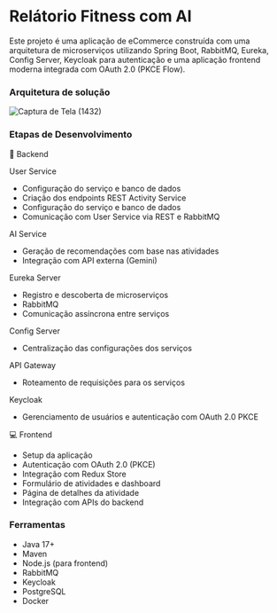 # Relátorio Fitness com AI
Este projeto é uma aplicação de eCommerce construída com uma arquitetura de microserviços utilizando Spring Boot, RabbitMQ, Eureka, Config Server, Keycloak para autenticação e uma aplicação frontend moderna integrada com OAuth 2.0 (PKCE Flow).
### Arquitetura de solução
![Captura de Tela (1432)](https://github.com/user-attachments/assets/ef6e3c57-5b6b-4fa5-89aa-e3f994036a5e)
###  Etapas de Desenvolvimento
🔧 Backend

User Service
* Configuração do serviço e banco de dados
* Criação dos endpoints REST
Activity Service
* Configuração do serviço e banco de dados
* Comunicação com User Service via REST e RabbitMQ

AI Service
* Geração de recomendações com base nas atividades
* Integração com API externa (Gemini)

Eureka Server
* Registro e descoberta de microserviços
* RabbitMQ
* Comunicação assíncrona entre serviços

Config Server
* Centralização das configurações dos serviços

API Gateway
* Roteamento de requisições para os serviços

Keycloak

* Gerenciamento de usuários e autenticação com OAuth 2.0 PKCE

💻 Frontend

* Setup da aplicação
* Autenticação com OAuth 2.0 (PKCE)
* Integração com Redux Store
* Formulário de atividades e dashboard
* Página de detalhes da atividade
* Integração com APIs do backend

### Ferramentas 
* Java 17+
* Maven 
* Node.js (para frontend)
* RabbitMQ
* Keycloak
* PostgreSQL
* Docker 

